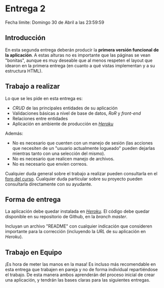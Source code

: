 # Entrega 2

Fecha límite: Domingo 30 de Abril a las 23:59:59

## Introducción

En esta segunda entrega deberán producir la **primera versión funcional de la aplicación**. A estas alturas no es importante que las páginas se vean "bonitas", aunque es muy deseable que al menos respeten el layout que idearon en la primera entrega (en cuanto a qué vistas implementan y a su estructura HTML).

## Trabajo a realizar

Lo que se les pide en esta entrega es:
- *CRUD* de las principales entidades de su aplicación
- Validaciones básicas a nivel de base de datos, _RoR_ y _front-end_
- Relaciones entre entidades
- Aplicación en ambiente de producción en [_Heroku_](https://www.heroku.com/)

Además:

* No es necesario que cuenten con un manejo de sesión (las acciones que necesiten de un "usuario actualmente logueado" pueden dejarlas mientras tanto con una selección del mismo).
* No es necesario que realicen manejo de archivos.
* No es necesario que envíen correos.

Cualquier duda general sobre el trabajo a realizar pueden consultarla en el [foro del curso](https://github.com/IIC2513-2017-1/syllabus/issues). Cualquier duda particular sobre su proyecto pueden consultarla directamente con su ayudante.

## Forma de entrega

La aplicación debe quedar instalada en [_Heroku_](https://www.heroku.com/). El código debe quedar disponible en su repositorio de Github, en la *branch master*.

Incluyan un archivo "README" con cualquier indicación que consideren importante para la corrección (incluyendo la _URL_ de su aplicación en _Heroku_).

## Trabajo en Equipo

¡Es hora de meter las manos en la masa! Es incluso más recomendable en esta entrega que trabajen en pareja y no de forma individual repartiéndose el trabajo. De esta manera ambos aprenderán del proceso inicial de crear una aplicación, y tendrán las bases claras para las siguientes entregas.
